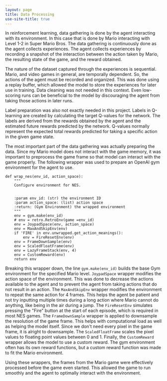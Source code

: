 ```yaml
---
layout: page
title: Data Processing
use-site-title: true
---
```

In reinforcement learning, data gathering is done by the agent interacting with its environment. In this case that is done by Mario interacting with Level 1-2 in Super Mario Bros. The data gathering is continuously done as the agent collects experiences. The agent collects experiences by recording a snapshot of the interaction between the action taken by Mario, the resulting state of the game, and the reward obtained. 

The nature of the dataset captured through the experiences is sequential. Mario, and video games in general, are temporally dependent. So, the actions of the agent must be recorded and organized. This was done using a replay buffer, which allowed the model to store the experiences for later use in training.
Data cleaning was not needed in this context. Even low-scoring runs can be beneficial to the model by discouraging the agent from taking those actions in later runs.

Label preparation was also not exactly needed in this project. Labels in Q-learning are created by calculating the target Q-values for the network. The labels are derived from the rewards obtained by the agent and the estimated future rewards predicted by the network. Q-values normally represent the expected total rewards predicted for taking a specific action in the given game state. 

The most important part of the data gathering was actually preparing the data. Since my Mario model does not interact with the game memory, it was important to preprocess the game frame so that model can interact with the game properly. The following wrapper was used to prepare an OpenAI gym environment for the agent to use.

```
def wrap_nes(env_id, action_space):
    """
    Configure environment for NES.


    :param env_id: (str) the environment ID
    :param action_space: (list) action space
    :return: (Gym Environment) the wrapped environment
    """
    env = gym.make(env_id)
    # env = retro.RetroEnv(game =env_id)
    env = JoypadSpace(env, action_space)
    env = MaxAndSkipEnv(env)
    if 'FIRE' in env.unwrapped.get_action_meanings():
        env = FireResetEnv(env)
    env = FrameDownSample(env)
    env = ScaledFloatFrame(env)
    env = LazyFrameStack(env, 4)
    env = CustomReward(env)
    return env

```
Breaking this wrapper down, the line `gym.make(env_id)` builds the base Gym environment for the specified Mario level. `JoypadSpace` wrapper modifies the action space of the environment. This was done to decrease the actions available to the agent and to prevent the agent from taking actions that do not result in an action. The `MaxAndSkipEnv` wrapper modifies the environment to repeat the same action for 4 frames. This helps the agent be patient and not try inputting multiple times during a long action where Mario cannot do anything, like being in the air during a jump. The `FireResetEnv` simulates pressing the "Fire" button at the start of each episode, which is required in most NES games. The `FrameDownSample` wrapper is applied to downsample the resolution of the game frame. This helps with computational load as well as helping the model itself. Since we don't need every pixel in the game frame, it is alright to downsample. The `ScaledFloatFrame` scales the pixel values to floating point values between 0 and 1. Finally, the `CustomReward` wrapper allows the model to use a custom reward. The gym environment often has its own reward functions, but a custom reward function was made to fit the Mario environment. 

Using these wrappers, the frames from the Mario game were effectively processed before the game even started. This allowed the game to run smoothly and the agent to optimally interact with the environment.